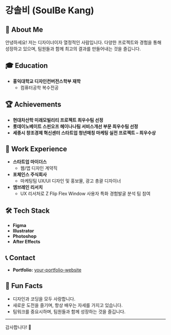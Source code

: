# 강솔비 (SoulBe Kang)


## 🌟 About Me

안녕하세요! 저는 디자이너이자 열정적인 사람입니다. 다양한 프로젝트와 경험을 통해 성장하고 있으며, 팀원들과 함께 최고의 결과를 만들어내는 것을 즐깁니다.

## 🎓 Education

- **홍익대학교 디자인컨버전스학부 재학**
  - 컴퓨터공학 복수전공

## 🏆 Achievements

- **현대차산학 미래모빌리티 프로젝트 최우수팀 선정**
- **롯데이노베이트 스핀오프 헤이나나팀 서비스개선 부문 최우수팀 선정**
- **세종시 창조경제 혁신센터 스타트업 청년매칭 마케팅 실전 프로젝트 – 최우수상**

## 💼 Work Experience

- **스타트업 마이더스**
  - 웹/앱 디자인 계약직
- **포체인스 주식회사**
  - 마케팅팀 UX/UI 디자인 및 홍보물, 광고 총괄 디자이너
- **엠브레인 리서치**
  - UX 리서처로 Z Flip Flex Window 사용자 특화 경험발굴 분석 팀 참여

## 🛠️ Tech Stack

- **Figma**
- **Illustrator**
- **Photoshop**
- **After Effects**

## 📞 Contact


- **Portfolio:** [your-portfolio-website]([https://www.your-portfolio.com](https://www.behance.net/rainlong))

## 🌟 Fun Facts

- 디자인과 코딩을 모두 사랑합니다.
- 새로운 도전을 즐기며, 항상 배우는 자세를 가지고 있습니다.
- 팀워크를 중요시하며, 팀원들과 함께 성장하는 것을 즐깁니다.

---

감사합니다! 🌟
